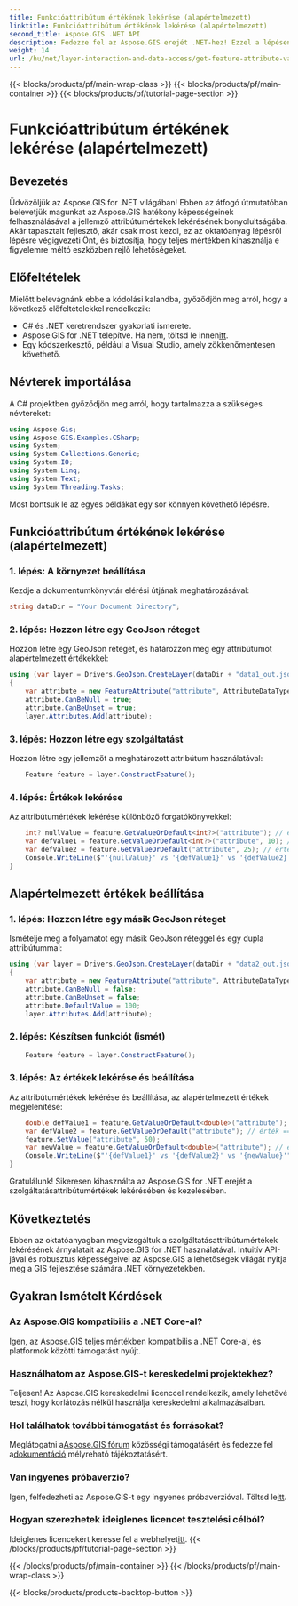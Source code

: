```yaml
---
title: Funkcióattribútum értékének lekérése (alapértelmezett)
linktitle: Funkcióattribútum értékének lekérése (alapértelmezett)
second_title: Aspose.GIS .NET API
description: Fedezze fel az Aspose.GIS erejét .NET-hez! Ezzel a lépésenkénti útmutatóval könnyedén lekérheti és módosíthatja a jellemző attribútumértékeit. Töltse le próbaverzióját most!
weight: 14
url: /hu/net/layer-interaction-and-data-access/get-feature-attribute-value-default/
---
```


{{< blocks/products/pf/main-wrap-class >}}
{{< blocks/products/pf/main-container >}}
{{< blocks/products/pf/tutorial-page-section >}}

# Funkcióattribútum értékének lekérése (alapértelmezett)

## Bevezetés
Üdvözöljük az Aspose.GIS for .NET világában! Ebben az átfogó útmutatóban belevetjük magunkat az Aspose.GIS hatékony képességeinek felhasználásával a jellemző attribútumértékek lekérésének bonyolultságába. Akár tapasztalt fejlesztő, akár csak most kezdi, ez az oktatóanyag lépésről lépésre végigvezeti Önt, és biztosítja, hogy teljes mértékben kihasználja e figyelemre méltó eszközben rejlő lehetőségeket.
## Előfeltételek
Mielőtt belevágnánk ebbe a kódolási kalandba, győződjön meg arról, hogy a következő előfeltételekkel rendelkezik:
- C# és .NET keretrendszer gyakorlati ismerete.
-  Aspose.GIS for .NET telepítve. Ha nem, töltsd le innen[itt](https://releases.aspose.com/gis/net/).
- Egy kódszerkesztő, például a Visual Studio, amely zökkenőmentesen követhető.
## Névterek importálása
A C# projektben győződjön meg arról, hogy tartalmazza a szükséges névtereket:
```csharp
using Aspose.Gis;
using Aspose.GIS.Examples.CSharp;
using System;
using System.Collections.Generic;
using System.IO;
using System.Linq;
using System.Text;
using System.Threading.Tasks;
```
Most bontsuk le az egyes példákat egy sor könnyen követhető lépésre.
## Funkcióattribútum értékének lekérése (alapértelmezett)
### 1. lépés: A környezet beállítása
Kezdje a dokumentumkönyvtár elérési útjának meghatározásával:
```csharp
string dataDir = "Your Document Directory";
```
### 2. lépés: Hozzon létre egy GeoJson réteget
Hozzon létre egy GeoJson réteget, és határozzon meg egy attribútumot alapértelmezett értékekkel:
```csharp
using (var layer = Drivers.GeoJson.CreateLayer(dataDir + "data1_out.json"))
{
    var attribute = new FeatureAttribute("attribute", AttributeDataType.Integer);
    attribute.CanBeNull = true;
    attribute.CanBeUnset = true;
    layer.Attributes.Add(attribute);
```
### 3. lépés: Hozzon létre egy szolgáltatást
Hozzon létre egy jellemzőt a meghatározott attribútum használatával:
```csharp
    Feature feature = layer.ConstructFeature();
```
### 4. lépés: Értékek lekérése
Az attribútumértékek lekérése különböző forgatókönyvekkel:
```csharp
    int? nullValue = feature.GetValueOrDefault<int?>("attribute"); // érték == null
    var defValue1 = feature.GetValueOrDefault<int?>("attribute", 10); // érték == 10
    var defValue2 = feature.GetValueOrDefault("attribute", 25); // érték == 10
    Console.WriteLine($"'{nullValue}' vs '{defValue1}' vs '{defValue2}'");
}
```
## Alapértelmezett értékek beállítása
### 1. lépés: Hozzon létre egy másik GeoJson réteget
Ismételje meg a folyamatot egy másik GeoJson réteggel és egy dupla attribútummal:
```csharp
using (var layer = Drivers.GeoJson.CreateLayer(dataDir + "data2_out.json"))
{
    var attribute = new FeatureAttribute("attribute", AttributeDataType.Double);
    attribute.CanBeNull = false;
    attribute.CanBeUnset = false;
    attribute.DefaultValue = 100;
    layer.Attributes.Add(attribute);
```
### 2. lépés: Készítsen funkciót (ismét)
```csharp
    Feature feature = layer.ConstructFeature();
```
### 3. lépés: Az értékek lekérése és beállítása
Az attribútumértékek lekérése és beállítása, az alapértelmezett értékek megjelenítése:
```csharp
    double defValue1 = feature.GetValueOrDefault<double>("attribute"); // érték == 100
    var defValue2 = feature.GetValueOrDefault("attribute"); // érték == 100
    feature.SetValue("attribute", 50);
    var newValue = feature.GetValueOrDefault<double>("attribute"); // érték == 50
    Console.WriteLine($"'{defValue1}' vs '{defValue2}' vs '{newValue}'");
}
```
Gratulálunk! Sikeresen kihasználta az Aspose.GIS for .NET erejét a szolgáltatásattribútumértékek lekérésében és kezelésében.
## Következtetés
Ebben az oktatóanyagban megvizsgáltuk a szolgáltatásattribútumértékek lekérésének árnyalatait az Aspose.GIS for .NET használatával. Intuitív API-jával és robusztus képességeivel az Aspose.GIS a lehetőségek világát nyitja meg a GIS fejlesztése számára .NET környezetekben.
## Gyakran Ismételt Kérdések
### Az Aspose.GIS kompatibilis a .NET Core-al?
Igen, az Aspose.GIS teljes mértékben kompatibilis a .NET Core-al, és platformok közötti támogatást nyújt.
### Használhatom az Aspose.GIS-t kereskedelmi projektekhez?
Teljesen! Az Aspose.GIS kereskedelmi licenccel rendelkezik, amely lehetővé teszi, hogy korlátozás nélkül használja kereskedelmi alkalmazásaiban.
### Hol találhatok további támogatást és forrásokat?
 Meglátogatni a[Aspose.GIS fórum](https://forum.aspose.com/c/gis/33) közösségi támogatásért és fedezze fel a[dokumentáció](https://reference.aspose.com/gis/net/) mélyreható tájékoztatásért.
### Van ingyenes próbaverzió?
 Igen, felfedezheti az Aspose.GIS-t egy ingyenes próbaverzióval. Töltsd le[itt](https://releases.aspose.com/).
### Hogyan szerezhetek ideiglenes licencet tesztelési célból?
 Ideiglenes licencekért keresse fel a webhelyet[itt](https://purchase.aspose.com/temporary-license/).
{{< /blocks/products/pf/tutorial-page-section >}}

{{< /blocks/products/pf/main-container >}}
{{< /blocks/products/pf/main-wrap-class >}}

{{< blocks/products/products-backtop-button >}}
